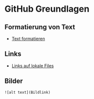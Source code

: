 # GitHub Greundlagen

## Formatierung von Text
+ [Text formatieren](Text_Formatieren.md)

## Links
+ [Links auf lokale Files](Lokaler_Link.md)

## Bilder
    ![alt text](Bildlink)
